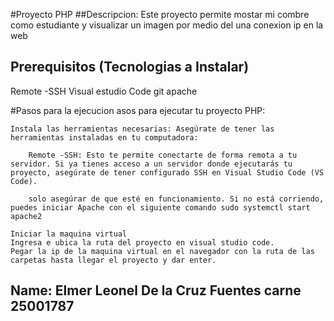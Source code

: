 #Proyecto PHP
##Descripcion:
Este proyecto permite mostar mi combre como estudiante y visualizar un imagen por medio del una conexion ip en la web

## Prerequisitos (Tecnologias a Instalar)
Remote -SSH
Visual estudio Code
git
apache

#Pasos para la ejecucion
asos para ejecutar tu proyecto PHP:

    Instala las herramientas necesarias: Asegúrate de tener las herramientas instaladas en tu computadora:

        Remote -SSH: Esto te permite conectarte de forma remota a tu servidor. Si ya tienes acceso a un servidor donde ejecutarás tu proyecto, asegúrate de tener configurado SSH en Visual Studio Code (VS Code).

        solo asegúrar de que esté en funcionamiento. Si no está corriendo, puedes iniciar Apache con el siguiente comando sudo systemctl start apache2

    Iniciar la maquina virtual
    Ingresa e ubica la ruta del proyecto en visual studio code.
    Pegar la ip de la maquina virtual en el navegador con la ruta de las carpetas hasta llegar el proyecto y dar enter.

## Name: Elmer Leonel De la Cruz Fuentes carne 25001787
